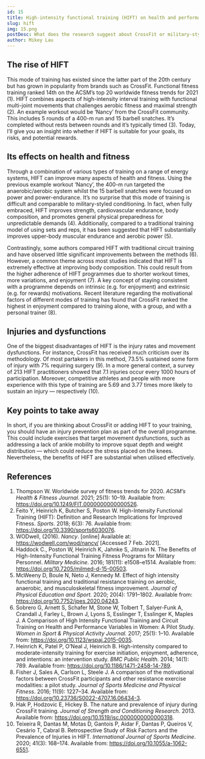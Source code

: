 ```yaml
---
id: 15
title: High-intensity functional training (HIFT) on health and performance
slug: hift
img: 15.png
postDesc: What does the research suggest about CrossFit or military-style training and how it can benefit you?
author: Mikey Lau
---
```


## The rise of HIFT

This mode of training has existed since the latter part of the 20th century but has grown in popularity from brands such as CrossFit. Functional fitness training ranked 14th on the ACSM’s top 20 worldwide fitness trends for 2021 (1). HIFT combines aspects of high-intensity interval training with functional multi-joint movements that challenges aerobic fitness and maximal strength (2). An example workout would be ‘Nancy’ from the CrossFit community. This includes 5 rounds of a 400-m run and 15 barbell snatches. It’s completed without rests between rounds and it’s typically timed (3). Today, I’ll give you an insight into whether if HIFT is suitable for your goals, its risks, and potential rewards.

## Its effects on health and fitness

Through a combination of various types of training on a range of energy systems, HIFT can improve many aspects of health and fitness. Using the previous example workout ‘Nancy’, the 400-m run targeted the anaerobic/aerobic system whilst the 15 barbell snatches were focused on power and power-endurance. It’s no surprise that this mode of training is difficult and comparable to military-styled conditioning. In fact, when fully embraced, HIFT improves strength, cardiovascular endurance, body composition, and promotes general physical preparedness for unpredictable demands (4). Additionally, compared to a traditional training model of using sets and reps, it has been suggested that HIFT substantially improves upper-body muscular endurance and aerobic power (5).

Contrastingly, some authors compared HIFT with traditional circuit training and have observed little significant improvements between the methods (6). However, a common theme across most studies indicated that HIFT is extremely effective at improving body composition. This could result from the higher adherence of HIFT programmes due to shorter workout times, more variations, and enjoyment (7). A key concept of staying consistent with a programme depends on intrinsic (e.g. for enjoyment) and extrinsic (e.g. for rewards) motivations. Recent literature regarding the motivational factors of different modes of training has found that CrossFit ranked the highest in enjoyment compared to training alone, with a group, and with a personal trainer (8).

## Injuries and dysfunctions

One of the biggest disadvantages of HIFT is the injury rates and movement dysfunctions. For instance, CrossFit has received much criticism over its methodology. Of most partakers in this method, 73.5% sustained some form of injury with 7% requiring surgery (9). In a more general context, a survey of 213 HIFT practitioners showed that 7.1 injuries occur every 1000 hours of participation. Moreover, competitive athletes and people with more experience with this type of training are 5.69 and 3.77 times more likely to sustain an injury — respectively (10).

## Key points to take away

In short, if you are thinking about CrossFit or adding HIFT to your training, you should have an injury prevention plan as part of the overall programme. This could include exercises that target movement dysfunctions, such as addressing a lack of ankle mobility to improve squat depth and weight distribution — which could reduce the stress placed on the knees. Nevertheless, the benefits of HIFT are substantial when utilised effectively.

## References

1.  Thompson W. Worldwide survey of fitness trends for 2020. _ACSMʼs Health & Fitness Journal_. 2021; 25(1): 10–19. Available from: https://doi.org/10.1249/FIT.0000000000000526.
2.  Feito Y, Heinrich K, Butcher S, Poston W. High-Intensity Functional Training (HIFT): Definition and Research Implications for Improved Fitness. _Sports_. 2018; 6(3): 76. Available from: https://doi.org/10.3390/sports6030076.
3.  WODwell, (2016). _Nancy_. \[online\] Available at: https://wodwell.com/wod/nancy/ \[Accessed 7 Feb. 2021\].
4.  Haddock C., Poston W, Heinrich K, Jahnke S, Jitnarin N. The Benefits of High-Intensity Functional Training Fitness Programs for Military Personnel. _Military Medicine_. 2016; 181(11): e1508–e1514. Available from: https://doi.org/10.7205/milmed-d-15-00503.
5.  McWeeny D, Boule N, Neto J, Kennedy M. Effect of high intensity functional training and traditional resistance training on aerobic, anaerobic, and musculoskeletal fitness improvement. _Journal of Physical Education and Sport._ 2020; 20(4): 1791–1802. Available from: https://doi.org/10.7752/jpes.2020.04243.
6.  Sobrero G, Arnett S, Schafer M, Stone W, Tolbert T, Salyer-Funk A, Crandall J, Farley L, Brown J, Lyons S, Esslinger T, Esslinger K, Maples J. A Comparison of High Intensity Functional Training and Circuit Training on Health and Performance Variables in Women: A Pilot Study. _Women in Sport & Physical Activity Journal._ 2017; 25(1): 1–10. Available from: https://doi.org/10.1123/wspaj.2015-0035.
7.  Heinrich K, Patel P, O’Neal J, Heinrich B. High-intensity compared to moderate-intensity training for exercise initiation, enjoyment, adherence, and intentions: an intervention study. _BMC Public Health_. 2014; 14(1): 789. Available from: https://doi.org/10.1186/1471-2458-14-789.
8.  Fisher J, Sales A, Carlson L, Steele J. A comparison of the motivational factors between CrossFit participants and other resistance exercise modalities: a pilot study. _Journal of Sports Medicine and Physical Fitness_. 2016; 11(9): 1227–34. Available from: https://doi.org/10.23736/S0022-4707.16.06434-3.
9.  Hak P, Hodzovic E, Hickey B. The nature and prevalence of injury during CrossFit training. _Journal of Strength and Conditioning Research_. 2013. Available from: https://doi.org/10.1519/jsc.0000000000000318.
10. Teixeira R, Dantas M, Motas D, Gantois P, Aidar F, Dantas P, Queiros V, Cesário T, Cabral B. Retrospective Study of Risk Factors and the Prevalence of Injuries in HIFT. _International Journal of Sports Medicine_. 2020; 41(3): 168–174. Available from: https://doi.org/10.1055/a-1062-6551.
